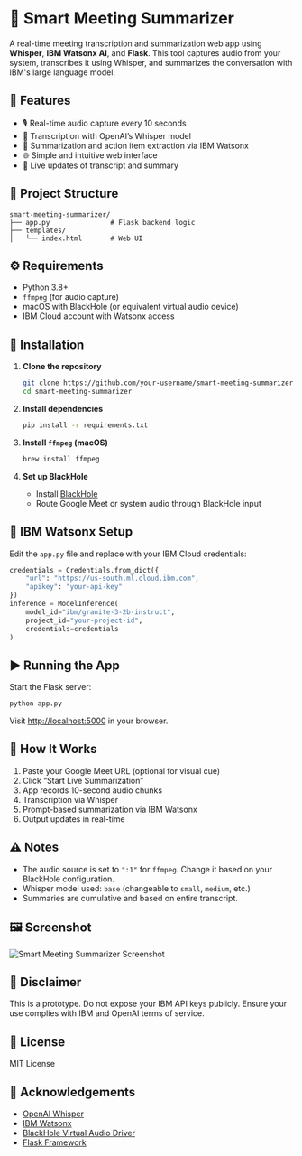 # 🧠 Smart Meeting Summarizer

A real-time meeting transcription and summarization web app using **Whisper**, **IBM Watsonx AI**, and **Flask**. This tool captures audio from your system, transcribes it using Whisper, and summarizes the conversation with IBM's large language model.

## 🚀 Features

- 🎙 Real-time audio capture every 10 seconds  
- 📝 Transcription with OpenAI’s Whisper model  
- 📄 Summarization and action item extraction via IBM Watsonx  
- 🌐 Simple and intuitive web interface  
- 🔁 Live updates of transcript and summary  

## 📁 Project Structure

```
smart-meeting-summarizer/
├── app.py               # Flask backend logic
├── templates/
│   └── index.html       # Web UI
```

## ⚙️ Requirements

- Python 3.8+  
- `ffmpeg` (for audio capture)  
- macOS with BlackHole (or equivalent virtual audio device)  
- IBM Cloud account with Watsonx access  

## 🧰 Installation

1. **Clone the repository**
   ```bash
   git clone https://github.com/your-username/smart-meeting-summarizer.git
   cd smart-meeting-summarizer
   ```

2. **Install dependencies**
   ```bash
   pip install -r requirements.txt
   ```

3. **Install `ffmpeg` (macOS)**
   ```bash
   brew install ffmpeg
   ```

4. **Set up BlackHole**
   - Install [BlackHole](https://existential.audio/blackhole/)
   - Route Google Meet or system audio through BlackHole input

## 🔐 IBM Watsonx Setup

Edit the `app.py` file and replace with your IBM Cloud credentials:

```python
credentials = Credentials.from_dict({
    "url": "https://us-south.ml.cloud.ibm.com",
    "apikey": "your-api-key"
})
inference = ModelInference(
    model_id="ibm/granite-3-2b-instruct",
    project_id="your-project-id",
    credentials=credentials
)
```

## ▶️ Running the App

Start the Flask server:

```bash
python app.py
```

Visit [http://localhost:5000](http://localhost:5000) in your browser.

## 🧪 How It Works

1. Paste your Google Meet URL (optional for visual cue)  
2. Click “Start Live Summarization”  
3. App records 10-second audio chunks  
4. Transcription via Whisper  
5. Prompt-based summarization via IBM Watsonx  
6. Output updates in real-time  

## ⚠️ Notes

- The audio source is set to `":1"` for `ffmpeg`. Change it based on your BlackHole configuration.  
- Whisper model used: `base` (changeable to `small`, `medium`, etc.)  
- Summaries are cumulative and based on entire transcript.  

## 🖼️ Screenshot

![Smart Meeting Summarizer Screenshot](screenshots/demo.png)

## 📌 Disclaimer

This is a prototype. Do not expose your IBM API keys publicly. Ensure your use complies with IBM and OpenAI terms of service.

## 📄 License

MIT License

## 🙌 Acknowledgements

- [OpenAI Whisper](https://github.com/openai/whisper)  
- [IBM Watsonx](https://www.ibm.com/watsonx)  
- [BlackHole Virtual Audio Driver](https://existential.audio/blackhole/)  
- [Flask Framework](https://flask.palletsprojects.com/)
